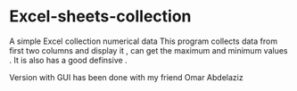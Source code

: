 # Excel-sheets-collection
A simple Excel collection numerical data 
This program collects data from first two columns and display it , can get the maximum and minimum values .
It is also has a good definsive .


Version with GUI has been done with my friend Omar Abdelaziz